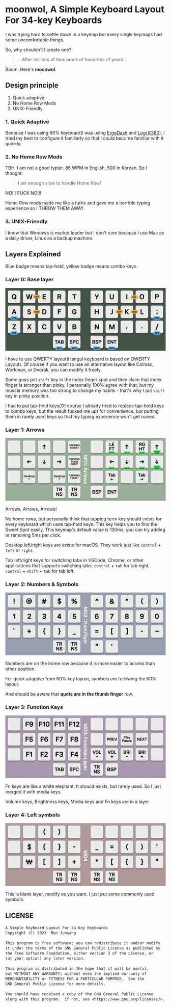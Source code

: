 # moonwol, A Simple Keyboard Layout For 34-key Keyboards

I was trying hard to settle down in a keymap but every single keymaps had some uncomfortable things.

So, why shouldn't I create one?

> ...After millions of thousands of hundreds of years...

Boom. Here's **moonwol**.

## Design principle

1. Quick adaptive
2. No Home Row Mods
3. UNIX-Friendly

### 1. Quick Adaptive

Because I was using 60% keyboard(I was using [ErgoDash](https://github.com/omkbd/ergodash) and [Logi K380](https://www.logitech.com/en-us/products/keyboards/k380-multi-device.920-011135.html)), I tried my best to configure it familiarly so that I could become familiar with it quickly.

### 2. No Home Row Mods

TBH, I am not a good typier. 85 WPM in English, 500 in Korean. So I thought:

> I am enough slow to handle Home Row!

NO!!! FUCK NO!!!

Home Row mods made me like a turtle and gave me a horrible typing experience so I THROW THEM AWAY.

### 3. UNIX-Friendly

I know that Windows is market leader but I don't care because I use Mac as a daily driver, Linux as a backup machine.

## Layers Explained

Blue badge means tap-hold, yellow badge means combo keys.

### Layer 0: Base layer

![Layer 0](./layer/0.png)

I have to use QWERTY layout(Hangul keyboard is based on QWERTY Layout). Of course if you want to use an alternative layout like Colmac, Workman, or Dvorak, you can modify it freely.

Some guys put `shift` key in the index finger spot and they claim that index finger is stronger than pinky. I personally 100% agree with that, but my muscle memory was too strong to change my habits - that's why I put `shift` key in pinky position.

I had to put tap-hold keys(Of course I already tried to replace tap-hold keys to combo keys, but the result fucked me up) for convenience, but putting them in rarely used keys so that my typing experience won't get ruined.

### Layer 1: Arrows

![Layer 1](./layer/1.png)

Arrows, Arrows, Arrows!

No home rows, but personally think that tapping term key should exists for every keyboard which uses tap-hold keys. This key helps you to find the Sweet Spot easily. This keymap's default value is 130ms, you can try adding or removing 5ms per click.

Desktop left/right keys are exists for macOS. They work just like `control` + `left` or `right`.

Tab left/right keys for switching tabs in VSCode, Chrome, or other applications that supports switching tabs. `control` + `tab` for tab right, `control` + `shift` + `tab` for tab left.

### Layer 2: Numbers & Symbols

![Layer 2](./layer/2.png)

Numbers are on the home row because it is more easier to access than other position.

For quick adaptive from 60% key layout, symbols are following the 60% layout.

And should be aware that **quots are in the thumb finger** row.

### Layer 3: Function Keys

![Layer 3](./layer/3.png)

Fn keys are like a white elephant. It should exists, but rarely used. So I just merged it with media keys.

Volume keys, Brightness keys, Media keys and Fn keys are in a layer.

### Layer 4: Left symbols

![Layer 4](./layer/4.png)

This is blank layer, modify as you want. I just put some commonly used symbols.

## LICENSE

    A Simple Keyboard Layout For 34-key Keyboards
    Copyright (C) 2023  Mun Junsang

    This program is free software: you can redistribute it and/or modify
    it under the terms of the GNU General Public License as published by
    the Free Software Foundation, either version 3 of the License, or
    (at your option) any later version.

    This program is distributed in the hope that it will be useful,
    but WITHOUT ANY WARRANTY; without even the implied warranty of
    MERCHANTABILITY or FITNESS FOR A PARTICULAR PURPOSE.  See the
    GNU General Public License for more details.

    You should have received a copy of the GNU General Public License
    along with this program.  If not, see <https://www.gnu.org/licenses/>.
